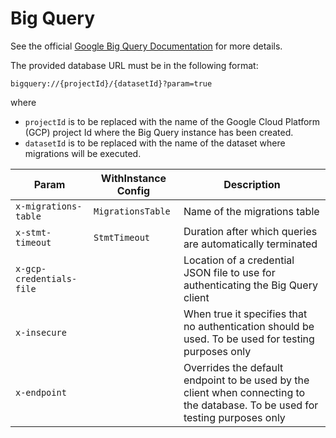 # Big Query

See the official [Google Big Query Documentation](https://cloud.google.com/bigquery/docs) for more details.

The provided database URL must be in the following format:

`bigquery://{projectId}/{datasetId}?param=true`

where

- `projectId` is to be replaced with the name of the Google Cloud Platform (GCP) project Id where the Big Query instance has been created.
- `datasetId` is to be replaced with the name of the dataset where migrations will be executed.

| Param                    | WithInstance Config | Description                                                                                                                   |
| ------------------------ | ------------------- | ----------------------------------------------------------------------------------------------------------------------------- |
| `x-migrations-table`     | `MigrationsTable`   | Name of the migrations table                                                                                                  |
| `x-stmt-timeout`         | `StmtTimeout`       | Duration after which queries are automatically terminated                                                                     |
| `x-gcp-credentials-file` |                     | Location of a credential JSON file to use for authenticating the Big Query client                                             |
| `x-insecure`             |                     | When true it specifies that no authentication should be used. To be used for testing purposes only                            |
| `x-endpoint`             |                     | Overrides the default endpoint to be used by the client when connecting to the database. To be used for testing purposes only |
